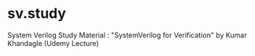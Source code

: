 # sv.study
System Verilog Study
Material : "SystemVerilog for Verification" by Kumar Khandagle (Udemy Lecture)
